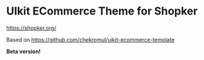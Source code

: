 # UIkit ECommerce Theme for Shopker

https://shopker.org/   

Based on https://github.com/chekromul/uikit-ecommerce-template  

**Beta version!**  
